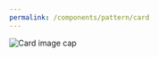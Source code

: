```yaml
---
permalink: /components/pattern/card
---
```

<!-- Start of /components/pattern/card -->
<div class="linedrawing">
    <img id="card-image" class="card-img-top svg" src="https://placehold.it/200x200" alt="Card image cap">
</div>
<div class="card-block">
    <h3 id="card-title" class="card-title text-center text-capitalize"></h3>
    <p id="card-text" class="card-text"></p>
</div>
<!-- End of /components/pattern/card -->
